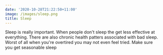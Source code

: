 ```yaml
---
date: '2020-10-28T21:22:50+11:00'
image: /images/sleep.png
title: Sleep
---
```


Sleep is really important.
When people don't sleep the  get less effective at everything.
There are also chronic health patters associated with bad sleep.
Worst of all when you're overtired you may not even feel tried.
Make sure you get seasonable sleep

